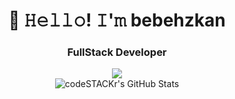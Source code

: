 <h1 align="center">👋 𝙷𝚎𝚕𝚕𝚘! 𝙸'𝚖 bebehzkan </h1>

<h3 align="center">FullStack Developer</h3>
<p align="center">
 <a href="https://tlgg.ru/behzkan1"><img src="https://img.shields.io/badge/-Telegram-blue?style=flat&logo=Telegram&logoColor=white" /></a>
 <br>
 <img alt="codeSTACKr's GitHub Stats" src="https://komarev.com/ghpvc/?username=your-github-behzkan&color=green" />
</p>
